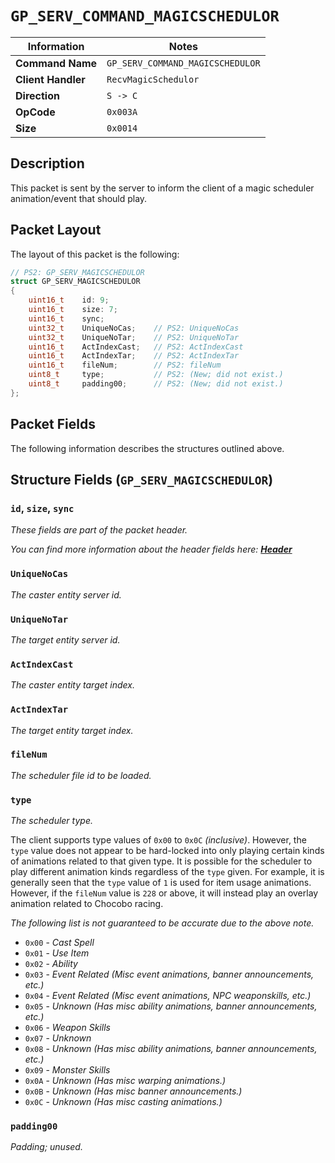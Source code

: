 # `GP_SERV_COMMAND_MAGICSCHEDULOR`

| Information               | Notes |
|---                        |---    |
| **Command Name**          | `GP_SERV_COMMAND_MAGICSCHEDULOR` |
| **Client Handler**        | `RecvMagicSchedulor` |
| **Direction**             | `S -> C` |
| **OpCode**                | `0x003A` |
| **Size**                  | `0x0014` |

## Description

This packet is sent by the server to inform the client of a magic scheduler animation/event that should play.

## Packet Layout

The layout of this packet is the following:

```cpp
// PS2: GP_SERV_MAGICSCHEDULOR
struct GP_SERV_MAGICSCHEDULOR
{
    uint16_t    id: 9;
    uint16_t    size: 7;
    uint16_t    sync;
    uint32_t    UniqueNoCas;    // PS2: UniqueNoCas
    uint32_t    UniqueNoTar;    // PS2: UniqueNoTar
    uint16_t    ActIndexCast;   // PS2: ActIndexCast
    uint16_t    ActIndexTar;    // PS2: ActIndexTar
    uint16_t    fileNum;        // PS2: fileNum
    uint8_t     type;           // PS2: (New; did not exist.)
    uint8_t     padding00;      // PS2: (New; did not exist.)
};
```

## Packet Fields

The following information describes the structures outlined above.

## Structure Fields (`GP_SERV_MAGICSCHEDULOR`)

### `id`, `size`, `sync`

_These fields are part of the packet header._

_You can find more information about the header fields here: [**Header**](/world/server/Header.md)_

### `UniqueNoCas`

_The caster entity server id._

### `UniqueNoTar`

_The target entity server id._

### `ActIndexCast`

_The caster entity target index._

### `ActIndexTar`

_The target entity target index._

### `fileNum`

_The scheduler file id to be loaded._

### `type`

_The scheduler type._

The client supports type values of `0x00` to `0x0C` _(inclusive)_. However, the `type` value does not appear to be hard-locked into only playing certain kinds of animations related to that given type. It is possible for the scheduler to play different animation kinds regardless of the `type` given. For example, it is generally seen that the `type` value of `1` is used for item usage animations. However, if the `fileNum` value is `228` or above, it will instead play an overlay animation related to Chocobo racing.

_The following list is not guaranteed to be accurate due to the above note._

  - `0x00` - _Cast Spell_
  - `0x01` - _Use Item_
  - `0x02` - _Ability_
  - `0x03` - _Event Related (Misc event animations, banner announcements, etc.)_
  - `0x04` - _Event Related (Misc event animations, NPC weaponskills, etc.)_
  - `0x05` - _Unknown (Has misc ability animations, banner announcements, etc.)_
  - `0x06` - _Weapon Skills_
  - `0x07` - _Unknown_
  - `0x08` - _Unknown (Has misc ability animations, banner announcements, etc.)_
  - `0x09` - _Monster Skills_
  - `0x0A` - _Unknown (Has misc warping animations.)_
  - `0x0B` - _Unknown (Has misc banner announcements.)_
  - `0x0C` - _Unknown (Has misc casting animations.)_

### `padding00`

_Padding; unused._
